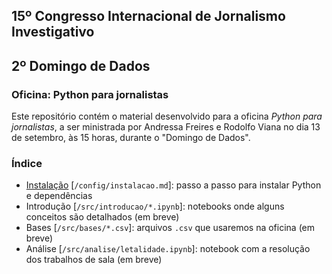 ## 15º Congresso Internacional de Jornalismo Investigativo

## 2º Domingo de Dados

### Oficina: Python para jornalistas

Este repositório contém o material desenvolvido para a oficina *Python para jornalistas*, a ser ministrada por Andressa Freires e Rodolfo Viana no dia 13 de setembro, às 15 horas, durante o "Domingo de Dados".

### Índice

- [Instalação](https://github.com/rodolfo-viana/abraji2020_oficina/blob/master/config/instalacao.md) [`/config/instalacao.md`]: passo a passo para instalar Python e dependências
- Introdução [`/src/introducao/*.ipynb`]: notebooks onde alguns conceitos são detalhados (em breve)
- Bases [`/src/bases/*.csv`]: arquivos `.csv` que usaremos na oficina (em breve)
- Análise [`/src/analise/letalidade.ipynb`]: notebook com a resolução dos trabalhos de sala (em breve)
